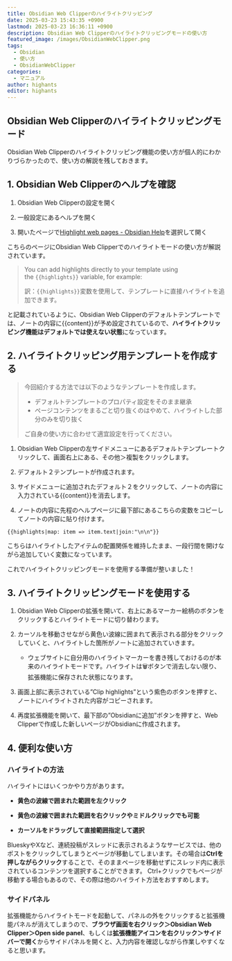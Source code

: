 ```yaml
---
title: Obsidian Web Clipperのハイライトクリッピング
date: 2025-03-23 15:43:35 +0900
lastmod: 2025-03-23 16:36:11 +0900
description: Obsidian Web Clipperのハイライトクリッピングモードの使い方
featured_image: /images/ObsidianWebClipper.png
tags:
  - Obsidian
  - 使い方
  - ObsidianWebClipper
categories:
  - マニュアル
author: highants
editor: highants
---
```

## Obsidian Web Clipperのハイライトクリッピングモード

Obsidian Web Clipperのハイライトクリッピング機能の使い方が個人的にわかりづらかったので、使い方の解説を残しておきます。
<!--more-->
## 1. Obsidian Web Clipperのヘルプを確認

1. Obsidian Web Clipperの設定を開く

2. 一般設定にあるヘルプを開く

3. 開いたページで[Highlight web pages - Obsidian Help](https://help.obsidian.md/web-clipper/highlight)を選択して開く

こちらのページにObsidian Web Clipperでのハイライトモードの使い方が解説されています。

>You can add highlights directly to your template using the `{{highlights}}` variable, for example:
>
>訳：`{{highlights}}`変数を使用して、テンプレートに直接ハイライトを追加できます。

と記載されているように、Obsidian Web Clipperのデフォルトテンプレートでは、ノートの内容に{{content}}が予め設定されているので、**ハイライトクリッピング機能はデフォルトでは使えない状態**になっています。

## 2. ハイライトクリッピング用テンプレートを作成する

> 今回紹介する方法では以下のようなテンプレートを作成します。
>
> - デフォルトテンプレートのプロパティ設定をそのまま継承
> - ページコンテンツをまるごと切り抜くのはやめて、ハイライトした部分のみを切り抜く
>
> ご自身の使い方に合わせて適宜設定を行ってください。

1. Obsidian Web Clipperの左サイドメニューにあるデフォルトテンプレートクリックして、画面右上にある、その他＞複製をクリックします。

2. デフォルト２テンプレートが作成されます。

3. サイドメニューに追加されたデフォルト２をクリックして、ノートの内容に入力されている{{content}}を消去します。

4. ノートの内容に先程のヘルプページに最下部にあるこちらの変数をコピーしてノートの内容に貼り付けます。

```
{{highlights|map: item => item.text|join:"\n\n"}}
```

こちらはハイライトしたアイテムの配置関係を維持したまま、一段行間を開けながら追加していく変数になっています。

これでハイライトクリッピングモードを使用する準備が整いました！

## 3. ハイライトクリッピングモードを使用する

1. Obsidian Web Clipperの拡張を開いて、右上にあるマーカー絵柄のボタンをクリックするとハイライトモードに切り替わります。

2. カーソルを移動させながら黄色い波線に囲まれて表示される部分をクリックしていくと、ハイライトした箇所がノートに追加されていきます。

    - ウェブサイトに自分用のハイライトマーカーを書き残しておけるのが本来のハイライトモードです。ハイライトは🗑️ボタンで消去しない限り、拡張機能に保存された状態になります。

3. 画面上部に表示されている”Clip highlights”という紫色のボタンを押すと、ノートにハイライトされた内容がコピーされます。

4. 再度拡張機能を開いて、最下部の”Obsidianに追加”ボタンを押すと、Web Clipperで作成した新しいページがObsidianに作成されます。

## 4. 便利な使い方

### ハイライトの方法

ハイライトにはいくつかやり方があります。

- **黄色の波線で囲まれた範囲を左クリック**

- **黄色の波線で囲まれた範囲を右クリックやミドルクリックでも可能**

- **カーソルをドラッグして直接範囲指定して選択**

BlueskyやXなど、連続投稿がスレッドに表示されるようなサービスでは、他のポストをクリックしてしまうとページが移動してしまいます。その場合は**Ctrlを押しながらクリック**することで、そのままページを移動せずにスレッド内に表示されているコンテンツを選択することができます。
Ctrl+クリックでもページが移動する場合もあるので、その際は他のハイライト方法をおすすめします。

### サイドパネル

拡張機能からハイライトモードを起動して、パネルの外をクリックすると拡張機能パネルが消えてしまうので、**ブラウザ画面を右クリック＞Obsidian Web Clipper＞Open side panel**、もしくは**拡張機能アイコンを右クリック＞サイドバーで開く**からサイドパネルを開くと、入力内容を確認しながら作業しやすくなると思います。
